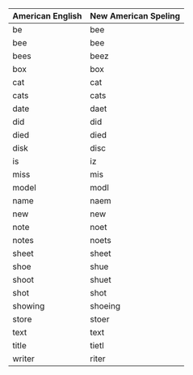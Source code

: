 | American English  | New American Speling |
| --- | --- |
| be | bee |
| bee | bee |
| bees | beez |
| box | box |
| cat | cat |
| cats | cats |
| date | daet |
| did | did |
| died | died |
| disk | disc |
| is | iz |
| miss | mis |
| model | modl |
| name | naem |
| new | new |
| note | noet |
| notes | noets |
| sheet | sheet |
| shoe | shue |
| shoot | shuet |
| shot | shot |
| showing | shoeing |
| store | stoer |
| text | text |
| title | tietl |
| writer  | riter |
